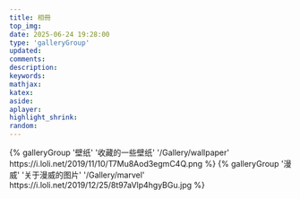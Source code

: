```yaml
---
title: 相冊
top_img:
date: 2025-06-24 19:28:00
type: 'galleryGroup'
updated:
comments:
description:
keywords:
mathjax:
katex:
aside:
aplayer:
highlight_shrink:
random:
---
```


<div class="gallery-group-main">
{% galleryGroup '壁纸' '收藏的一些壁纸' '/Gallery/wallpaper' https://i.loli.net/2019/11/10/T7Mu8Aod3egmC4Q.png %}
{% galleryGroup '漫威' '关于漫威的图片' '/Gallery/marvel' https://i.loli.net/2019/12/25/8t97aVlp4hgyBGu.jpg %}
</div>
